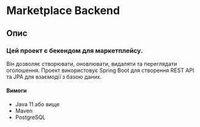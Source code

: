 # Marketplace Backend
## Опис
### Цей проект є бекендом для маркетплейсу. 
Він дозволяє створювати, оновлювати, видаляти та переглядати оголошення. 
Проект використовує Spring Boot для створення REST API та JPA для взаємодії з базою даних.

#### Вимоги
- Java 11 або вище
- Maven
- PostgreSQL
